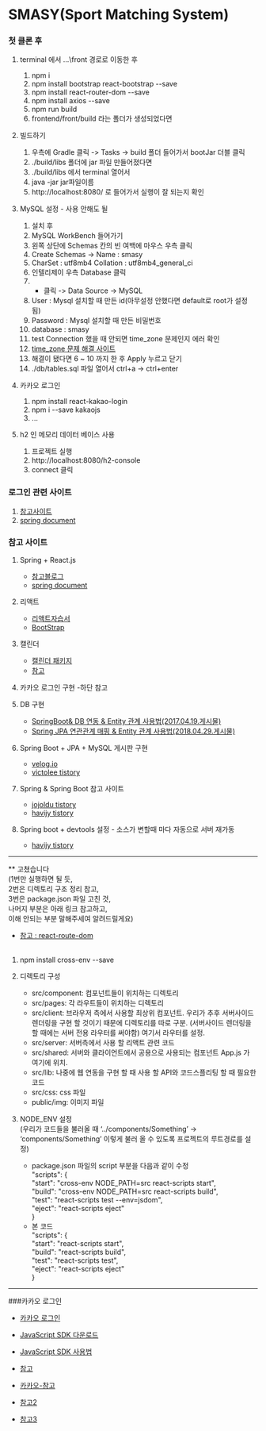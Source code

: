 # SMASY(Sport Matching System)

### 첫 클론 후
1. terminal 에서 \...\front 경로로 이동한 후 
    1. npm i
    2. npm install bootstrap react-bootstrap --save
    3. npm install react-router-dom --save
    4. npm install axios --save
    5. npm run build
    6. frontend/front/build 라는 폴더가 생성되었다면
    
2. 빌드하기
    1. 우측에 Gradle 클릭 -> Tasks -> build 폴더 들어가서 bootJar 더블 클릭
    2. ./build/libs 폴더에 jar 파일 만들어졌다면
    3. ./build/libs 에서 terminal 열어서 
    4. java -jar jar파일이름 
    5. http://localhost:8080/ 로 들어가서 실행이 잘 되는지 확인

3. MySQL 설정 - 사용 안해도 될 
    1. 설치 후 
    2. MySQL WorkBench 들어가기
    3. 왼쪽 상단에 Schemas 칸의 빈 여백에 마우스 우측 클릭
    4. Create Schemas -> Name : smasy
    5. CharSet : utf8mb4    Collation : utf8mb4_general_ci
    6. 인텔리제이 우측 Database 클릭
    7. + 클릭 -> Data Source -> MySQL
    8. User : Mysql 설치할 때 만든 id(아무설정 안했다면 default로 root가 설정 됨)
    9. Password : Mysql 설치할 때 만든 비밀번호 
    10. database : smasy
    11. test Connection 했을 때 안되면 time_zone 문제인지 에러 확인
    12. [time_zone 문제 해결 사이트](https://jwkim96.tistory.com/23)
    13. 해결이 됐다면 6 ~ 10 까지 한 후 Apply 누르고 닫기
    14. ./db/tables.sql 파일 열어서 ctrl+a -> ctrl+enter
    
4. 카카오 로그인
    1. npm install react-kakao-login
    2. npm i --save kakaojs
    3. ...
    
5. h2 인 메모리 데이터 베이스 사용
    1. 프로젝트 실행
    2. http://localhost:8080/h2-console 
    3. connect 클릭

### 로그인 관련 사이트
 1. [참고사이트](https://xmfpes.github.io/spring/spring-security/)
 2. [spring document](https://spring.io/guides/tutorials/spring-boot-oauth2/)
 
### 참고 사이트
1. Spring + React.js
    - [참고블로그](https://lemontia.tistory.com/912)
    - [spring document](https://spring.io/guides/tutorials/react-and-spring-data-rest?utm_content=buffer6f4d3&utm_medium=social&utm_source=plus.google.com&utm_campaign=buffer/)
 
2. 리액트
    - [리액트자습서](https://ko.reactjs.org/)
    - [BootStrap](https://react-bootstrap.github.io/)
    
3. 캘린더
    - [캘린더 패키지](https://www.npmjs.com/package/react-calendar)
    - [참고](https://codingmania.tistory.com/360)

4. 카카오 로그인 구현
    -하단 참고
    
5. DB 구현
    - [SpringBoot& DB 연동 & Entity 관계 사용법(2017.04.19.게시물)](https://m.blog.naver.com/sim4858/220985748658)
    - [Spring JPA 연관관계 매핑 & Entity 관계 사용법(2018.04.29.게시물)](https://victorydntmd.tistory.com/208)

6. Spring Boot + JPA + MySQL 게시판 구현
    - [velog.io](https://velog.io/@max9106/Spring-Boot-%ED%94%84%EB%A1%9C%EC%A0%9D%ED%8A%B8-%EC%83%9D%EC%84%B1)
    - [victolee tistory](https://victorydntmd.tistory.com/320?category=764331)
7. Spring & Spring Boot 참고 사이트
    - [jojoldu tistory](https://jojoldu.tistory.com/)
    - [havijy tistory](https://haviyj.tistory.com/11)   

8. Spring boot + devtools 설정 - 소스가 변할때 마다 자동으로 서버 재가동
    - [havijy tistory](https://haviyj.tistory.com/11)   


***
** 고쳤습니다 <br>
(1번만 실행하면 될 듯,<br>
2번은 디렉토리 구조 정리 참고,<br>
3번은 package.json 파일 고친 것,<br>
나머지 부분은 아래 링크 참고하고,<br>
이해 안되는 부분 말해주세여 알려드릴게요)
- [참고 : react-route-dom](https://velopert.com/3417)
<br><br>
1. npm install cross-env --save

2. 디렉토리 구성
    - src/component: 컴포넌트들이 위치하는 디렉토리
    - src/pages: 각 라우트들이 위치하는 디렉토리
    - src/client: 브라우저 측에서 사용할 최상위 컴포넌트. 우리가 추후 서버사이드 렌더링을 구현 할 것이기 때문에 디렉토리를 따로 구분. (서버사이드 렌더링을 할 때에는 서버 전용 라우터를 써야함) 여기서 라우터를 설정.
    - src/server: 서버측에서 사용 할 리액트 관련 코드
    - src/shared: 서버와 클라이언트에서 공용으로 사용되는 컴포넌트 App.js 가 여기에 위치.
    - src/lib: 나중에 웹 연동을 구현 할 때 사용 할 API와 코드스플리팅 할 때 필요한 코드
    - src/css: css 파일
    - public/img: 이미지 파일 
    
3. NODE_ENV 설정
<br>(우리가 코드들을 불러올 때 ‘../components/Something’ -> ‘components/Something’ 이렇게 불러 올 수 있도록 프로젝트의 루트경로를 설정)
    - package.json 파일의 script 부분을 다음과 같이 수정<br>
  "scripts": {<br>
    "start": "cross-env NODE_PATH=src react-scripts start",<br>
    "build": "cross-env NODE_PATH=src react-scripts build",<br>
    "test": "react-scripts test --env=jsdom",<br>
    "eject": "react-scripts eject"<br>
  }
    - 본 코드 <br>
    "scripts": {<br>
        "start": "react-scripts start",<br>
        "build": "react-scripts build",<br>
        "test": "react-scripts test",<br>
        "eject": "react-scripts eject"<br>
      }
      
---
###카카오 로그인

   - [카카오 로그인](https://developers.kakao.com/docs/latest/ko/kakaologin/common)
   - [JavaScript SDK 다운로드](https://developers.kakao.com/docs/latest/ko/sdk-download/js)
   - [JavaScript SDK 사용법](https://developers.kakao.com/docs/latest/ko/getting-started/sdk-js)

   - [참고](http://macaronics.net/index.php/m03/codeigniter/view/905)
   - [카카오-참고](https://electricburglar.tistory.com/151)
   - [참고2](https://m.blog.naver.com/PostView.nhn?blogId=hjinha2&logNo=221176502285&proxyReferer=https:%2F%2Fwww.google.com%2F)
   - [참고3](https://krksap.tistory.com/1579)